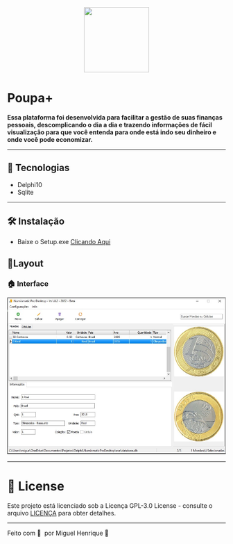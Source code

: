 <div style='text-align:center'>
  <img src='.github/NumismaticPro_Icon.ico' style='width:150px;height:150px;'/>
 </div>

# Poupa+

**Essa plataforma foi desenvolvida para facilitar a gestão de suas finanças pessoais, descomplicando o dia a dia e trazendo informações de fácil visualização para que você entenda para onde está indo seu dinheiro e onde você pode economizar.**

---

## 🚀 Tecnologias

- Delphi10
- Sqlite
---
## 🛠️ Instalação

 - Baixe o Setup.exe [Clicando Aqui]()
## **🎨Layout**

### 🏠 Interface

![.github/interface.jpeg](.github/interface.jpeg)

 ***
 # 📝 License


Este projeto está licenciado sob a Licença  GPL-3.0 License - consulte o arquivo [LICENÇA](LICENSE) para obter detalhes.

***
Feito com 💜 &nbsp;por Miguel Henrique 👋
